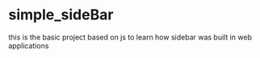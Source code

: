 ﻿# simple_sideBar

 this is the basic project based on js to learn how sidebar was built in web applications 
